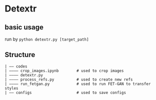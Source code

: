 # Detextr

## basic usage

run by `python detextr.py [target_path]`



## Structure



```
| —— codes
| ———— crop_images.ipynb        # used to crop images
| ———— detextr.py
| ———— process_refs.py          # used to create new refs
| ———— run_fetgan.py            # used to run FET-GAN to transfer styles
| —— configs                    # used to save configs

```
